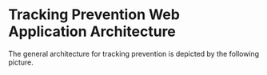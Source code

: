 # Tracking Prevention Web Application Architecture
 The general architecture for tracking prevention is depicted by the following picture. 
 

